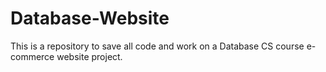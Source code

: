 # Database-Website
This is a repository to save all code and work on a Database CS course e-commerce website project.

